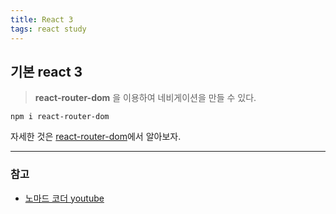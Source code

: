 ```yaml
---
title: React 3
tags: react study
---
```


## 기본 react 3

> **react-router-dom** 을 이용하여 네비게이션을 만들 수 있다.

`npm i react-router-dom`

자세한 것은 [react-router-dom](https://www.npmjs.com/package/react-router-dom)에서 알아보자.

---

### 참고
- [노마드 코더 youtube](https://www.youtube.com/channel/UCUpJs89fSBXNolQGOYKn0YQ)